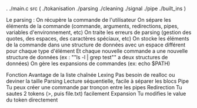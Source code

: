 
.
./main.c
src (
./tokanisation
./parsing
./cleaning
./signal
./pipe
./built_ins
)

Le parsing :
On récupère la commande de l'utilisateur
On sépare les éléments de la commande (commande, arguments, redirections, pipes, variables d'environnement, etc)
On traite les erreurs de parsing (gestion des quotes, des espaces, des caractères spéciaux, etc)
On stocke les éléments de la commande dans une structure de données avec un espace différent pour chaque type d'élément
Et chaque nouvelle commande a une nouvelle structure de données (ex : ""ls -l | grep test"" a deux structures de données)
On gère les expansions de commandes (ex: echo $PATH)

Fonction	Avantage de la liste chaînée
Lexing	Pas besoin de realloc ou deviner la taille
Parsing	Lecture séquentielle, facile à séparer les blocs
Pipe	Tu peux créer une commande par tronçon entre les pipes
Redirection	Tu sautes 2 tokens (>, puis file.txt) facilement
Expansion	Tu modifies le value du token directement